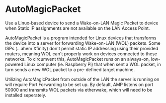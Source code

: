 # AutoMagicPacket
Use a Linux-based device to send a Wake-on-LAN Magic Packet to device when Static IP assignments are not available on the LAN Access Point. 

AutoMagicPacket is a program intended for Linux devices that transforms the device into a server for forwarding Wake-on-LAN (WOL) packets. Some ISPs (...ahem Xfinity) don't permit static IP addressing using their provided routers, meaning WOL can't properly work on devices connected to these networks. To circumvent this, AutoMagicPacket runs on an always-on, low-powered Linux computer (ie. Raspberry Pi) that when sent a WOL packet, in turn sends a new WOL packet to a pre-defined target machine. 

Utilizing AutoMagicPacket from outside of the LAN the server is running on will require Port Forwarding to be set up. By default, AMP listens on port 50000 and transmits WOL packets via etherwake, which will need to be installed seperately.
